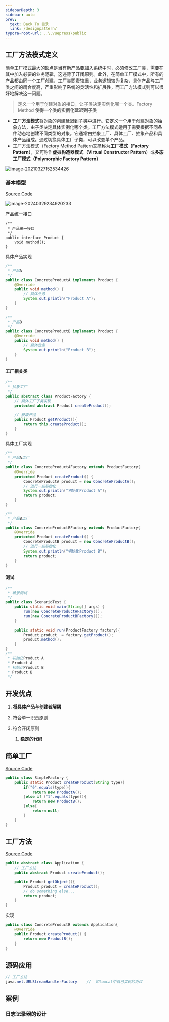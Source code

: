 ```yaml
---
sidebarDepth: 3
sidebar: auto
prev:
  text: Back To 目录
  link: /designpattern/
typora-root-url: ..\.vuepress\public
---
```




## 工厂方法模式定义

简单工厂模式最大的缺点是当有新产品要加入系统中时，必须修改工厂类，需要在其中加入必要的业务逻辑，这违背了开闭原则。此外，在简单工厂模式中，所有的产品都由同一个工厂创建，工厂类职责较重，业务逻辑较为复杂，具体产品与工厂类之间的耦合度高，严重影响了系统的灵活性和扩展性，而工厂方法模式则可以很好地解决这一问题。



> 定义一个用于创建对象的接口，让子类决定实例化哪一个类。Factory Method **使得一个类的实例化延迟到子类**

- **工厂方法模式**将对象的创建延迟到子类中进行。它定义一个用于创建对象的抽象方法，由子类决定具体实例化哪个类。工厂方法模式适用于需要根据不同条件动态地创建不同类型的对象。它通常由抽象工厂、具体工厂、抽象产品和具体产品组成。通过切换具体工厂子类，可以改变单个产品。
- 工厂方法模式（Factory Method Pattern又简称为**工厂模式（Factory Pattern）**，又可称作**虚拟构造器模式（Virtual Constructor Pattern**）或**多态工厂模式（Polymorphic Factory Pattern）**

<img src="/images/designpattern/image-20210327152534426.png" alt="image-20210327152534426" />



### 基本模型

[Source Code](https://gitee.com/q10viking/design-patterns/tree/master/springboot-design-patterns/src/main/java/org/hzz/%E5%88%9B%E5%BB%BA%E8%80%85%E6%A8%A1%E5%BC%8F/CP3_%E5%B7%A5%E5%8E%82%E6%96%B9%E6%B3%95%E6%A8%A1%E5%BC%8F/%E5%9F%BA%E6%9C%AC%E6%A8%A1%E5%BC%8F)

![image-20240329234920233](/images/designpattern/image-20240329234920233.png)

产品统一接口

```
/**
 * 产品统一接口
 */
public interface Product {
    void method();
}
```

具体产品实现

```java
/**
 * 产品A
 */
public class ConcreteProductA implements Product {
    @Override
    public void method() {
        // 具体业务
        System.out.println("Product A");
    }
}

/**
 * 产品B
 */
public class ConcreteProductB implements Product {
    @Override
    public void method() {
        // 具体业务
        System.out.println("Product B");
    }
}
```



#### 工厂相关类

```java
/**
 * 抽象工厂
 */
public abstract class ProductFactory {
    // 具体工厂子类实现
    protected abstract Product createProduct();

    // 获取产品
    public Product getProduct(){
        return this.createProduct();
    }
}

```

具体工厂实现

```java
/**
 * 产品A工厂
 */
public class ConcreteProductAFactory extends ProductFactory{
    @Override
    protected Product createProduct() {
        ConcreteProductA product = new ConcreteProductA();
        // 进行一些初始化
        System.out.println("初始化Product A");
        return product;
    }
}

/**
 * 产品B工厂
 */
public class ConcreteProductBFactory extends ProductFactory{
    @Override
    protected Product createProduct() {
        ConcreteProductB product = new ConcreteProductB();
        // 进行一些初始化
        System.out.println("初始化Product B");
        return product;
    }
}
```

#### 测试

```java
/**
 * 场景测试
 */
public class ScenarioTest {
    public static void main(String[] args) {
        run(new ConcreteProductAFactory());
        run(new ConcreteProductBFactory());
    }

    public static void run(ProductFactory factory){
        Product product  = factory.getProduct();
        product.method();
    }
}
/**
 * 初始化Product A
 * Product A
 * 初始化Product B
 * Product B
 */
```



## 开发优点

1. **将具体产品与创建者解耦**

2. 符合单一职责原则

3. 符合开闭原则

   1. **稳定的代码**






## 简单工厂

[Source Code](https://github.com/Q10Viking/learncode/tree/main/designpattern/src/org/hzz/factory/simple)

```java
public class SimpleFactory {
    public static Product createProduct(String type){
        if("0".equals(type)){
            return new ProductA();
        }else if ("1".equals(type)){
            return new ProductB();
        }else{
            return null;
        }
    }
}
```



## 工厂方法

[Source Code](https://github.com/Q10Viking/learncode/tree/main/designpattern/src/org/hzz/factory/abstractfactory)

```java
public abstract class Application {
    // 工厂方法
    public abstract Product createProduct();

    public Product getObject(){
        Product product = createProduct();
        // do something else...
        return product;
    }
}
```

实现

```java
public class ConcreteProductB extends Application{
    @Override
    public Product createProduct() {
        return new ProductB();
    }
}
```



## 源码应用

```java
// 工厂方法 
java.net.URLStreamHandlerFactory 	//	如tomcat中自己实现的协议
```

   

## 案例

### 日志记录器的设计